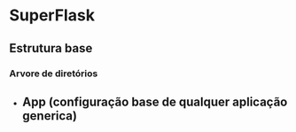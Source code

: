 # SuperFlask

## Estrutura base

### Arvore de diretórios

- App (configuração base de qualquer aplicação generica)
    - 
